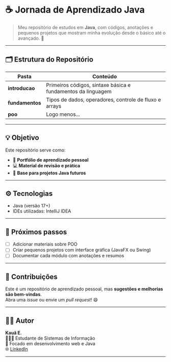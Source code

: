 # ☕ Jornada de Aprendizado Java

> Meu repositório de estudos em **Java**, com códigos, anotações e pequenos projetos que mostram minha evolução desde o básico até o avançado. 🚀  

---

## 🗂️ Estrutura do Repositório

| Pasta | Conteúdo |
|-------|-----------|
| **introducao** | Primeiros códigos, sintaxe básica e fundamentos da linguagem |
| **fundamentos** | Tipos de dados, operadores, controle de fluxo e arrays |
| **poo** | Logo menos...

---

## 💡 Objetivo

Este repositório serve como:
- 📘 **Portfólio de aprendizado pessoal**
- 💻 **Material de revisão e prática**
- 🧠 **Base para projetos Java futuros**

---

## ⚙️ Tecnologias

- Java (versão 17+)
- IDEs utilizadas: IntelliJ IDEA 

---

## 🧭 Próximos passos

- [ ] Adicionar materiais sobre POO  
- [ ] Criar pequenos projetos com interface gráfica (JavaFX ou Swing)  
- [ ] Documentar cada módulo com anotações e resumos  

---

## 🤝 Contribuições

Este é um repositório de aprendizado pessoal, mas **sugestões e melhorias são bem-vindas**.  
Abra uma *issue* ou envie um *pull request*! 😄

---

## 🧑‍💻 Autor

**Kauã E.**  
👨🏼‍🎓 Estudante de Sistemas de Informação  
💼 Focado em desenvolvimento web e Java  
🌐 [LinkedIn](https://linkedin.com/in/kauã-eduardo-a2796533b)

---


